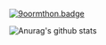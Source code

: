 [![9oormthon.badge](https://9oormthon-badge.minung.dev/badge.svg?text=NolNol-9oorm&speed=1)](https://9oormthon-badge.minung.dev)

![Anurag's github stats](https://github-readme-stats.vercel.app/api?username=dlguswn3659&show_icons=true&theme=dracula)

<!--
**dlguswn3659/dlguswn3659** is a ✨ _special_ ✨ repository because its `README.md` (this file) appears on your GitHub profile.

Here are some ideas to get you started:

- 🔭 I’m currently working on ...
- 🌱 I’m currently learning ...
- 👯 I’m looking to collaborate on ...
- 🤔 I’m looking for help with ...
- 💬 Ask me about ...
- 📫 How to reach me: ...
- 😄 Pronouns: ...
- ⚡ Fun fact: ...
-->
